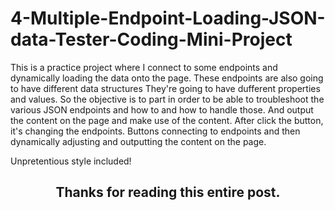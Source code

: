 # 4-Multiple-Endpoint-Loading-JSON-data-Tester-Coding-Mini-Project

This is a practice project where I connect to some endpoints and dynamically loading the data onto the page. These endpoints are also going to have different data structures They're going to have dufferent properties and values. 
So the objective is to part in order to be able to troubleshoot the various JSON endpoints and how to and how to handle those. And output the content on the page and make use of the content.
After click the button, it's changing the endpoints. Buttons connecting to endpoints and then dynamically adjusting and outputting the content on the page.

Unpretentious style included!

<h2 align="center">Thanks for reading this entire post.<h2>
